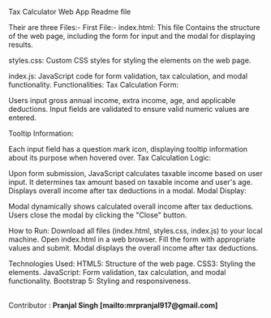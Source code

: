 Tax Calculator Web App Readme file

Their are three Files:-
First File:-
index.html: This file Contains the structure of the web page, including the form for input and the modal for displaying results.

styles.css: Custom CSS styles for styling the elements on the web page. 

index.js: JavaScript code for form validation, tax calculation, and modal functionality. Functionalities:
Tax Calculation Form:

Users input gross annual income, extra income, age, and applicable deductions. Input fields are validated to ensure valid numeric values are entered.

Tooltip Information:

Each input field has a question mark icon, displaying tooltip information about its purpose when hovered over.
Tax Calculation Logic:

Upon form submission, JavaScript calculates taxable income based on user input. It determines tax amount based on taxable income and user's age. Displays overall income after tax deductions in a modal. Modal Display:

Modal dynamically shows calculated overall income after tax deductions. Users close the modal by clicking the "Close" button.

How to Run: Download all files (index.html, styles.css, index.js) to your local machine. Open index.html in a web browser. Fill the form with appropriate values and submit. Modal displays the overall income after tax deductions.

Technologies Used: HTML5: Structure of the web page. CSS3: Styling the elements. JavaScript: Form validation, tax calculation, and modal functionality. Bootstrap 5: Styling and responsiveness.

<br/>
Contributor : <b>Pranjal Singh <b/>
[mailto:mrpranjal917@gmail.com]
